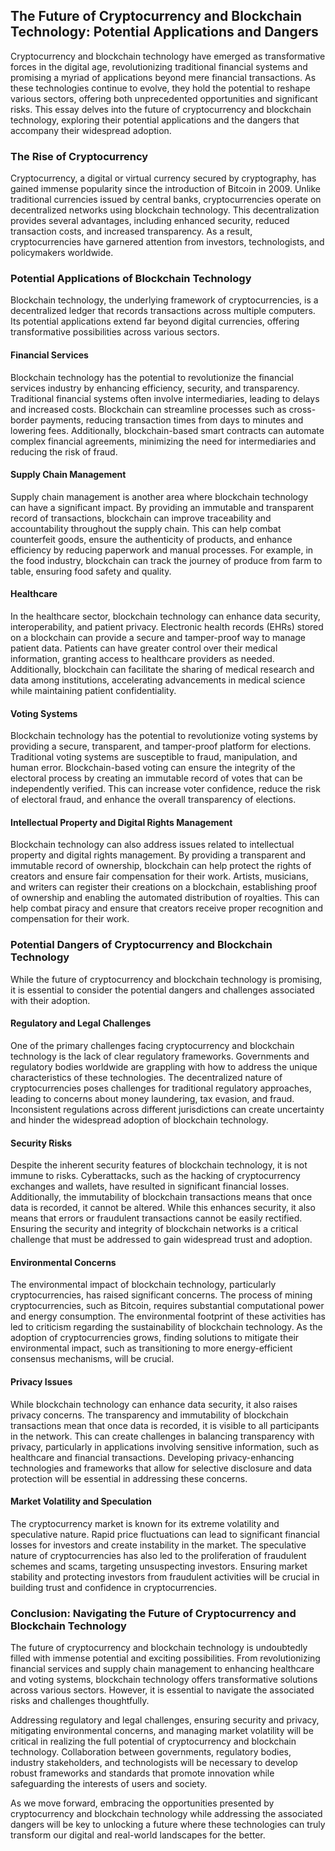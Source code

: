 ## The Future of Cryptocurrency and Blockchain Technology: Potential Applications and Dangers

Cryptocurrency and blockchain technology have emerged as transformative forces in the digital age, revolutionizing traditional financial systems and promising a myriad of applications beyond mere financial transactions. As these technologies continue to evolve, they hold the potential to reshape various sectors, offering both unprecedented opportunities and significant risks. This essay delves into the future of cryptocurrency and blockchain technology, exploring their potential applications and the dangers that accompany their widespread adoption.

### The Rise of Cryptocurrency

Cryptocurrency, a digital or virtual currency secured by cryptography, has gained immense popularity since the introduction of Bitcoin in 2009. Unlike traditional currencies issued by central banks, cryptocurrencies operate on decentralized networks using blockchain technology. This decentralization provides several advantages, including enhanced security, reduced transaction costs, and increased transparency. As a result, cryptocurrencies have garnered attention from investors, technologists, and policymakers worldwide.

### Potential Applications of Blockchain Technology

Blockchain technology, the underlying framework of cryptocurrencies, is a decentralized ledger that records transactions across multiple computers. Its potential applications extend far beyond digital currencies, offering transformative possibilities across various sectors.

#### Financial Services

Blockchain technology has the potential to revolutionize the financial services industry by enhancing efficiency, security, and transparency. Traditional financial systems often involve intermediaries, leading to delays and increased costs. Blockchain can streamline processes such as cross-border payments, reducing transaction times from days to minutes and lowering fees. Additionally, blockchain-based smart contracts can automate complex financial agreements, minimizing the need for intermediaries and reducing the risk of fraud.

#### Supply Chain Management

Supply chain management is another area where blockchain technology can have a significant impact. By providing an immutable and transparent record of transactions, blockchain can improve traceability and accountability throughout the supply chain. This can help combat counterfeit goods, ensure the authenticity of products, and enhance efficiency by reducing paperwork and manual processes. For example, in the food industry, blockchain can track the journey of produce from farm to table, ensuring food safety and quality.

#### Healthcare

In the healthcare sector, blockchain technology can enhance data security, interoperability, and patient privacy. Electronic health records (EHRs) stored on a blockchain can provide a secure and tamper-proof way to manage patient data. Patients can have greater control over their medical information, granting access to healthcare providers as needed. Additionally, blockchain can facilitate the sharing of medical research and data among institutions, accelerating advancements in medical science while maintaining patient confidentiality.

#### Voting Systems

Blockchain technology has the potential to revolutionize voting systems by providing a secure, transparent, and tamper-proof platform for elections. Traditional voting systems are susceptible to fraud, manipulation, and human error. Blockchain-based voting can ensure the integrity of the electoral process by creating an immutable record of votes that can be independently verified. This can increase voter confidence, reduce the risk of electoral fraud, and enhance the overall transparency of elections.

#### Intellectual Property and Digital Rights Management

Blockchain technology can also address issues related to intellectual property and digital rights management. By providing a transparent and immutable record of ownership, blockchain can help protect the rights of creators and ensure fair compensation for their work. Artists, musicians, and writers can register their creations on a blockchain, establishing proof of ownership and enabling the automated distribution of royalties. This can help combat piracy and ensure that creators receive proper recognition and compensation for their work.

### Potential Dangers of Cryptocurrency and Blockchain Technology

While the future of cryptocurrency and blockchain technology is promising, it is essential to consider the potential dangers and challenges associated with their adoption.

#### Regulatory and Legal Challenges

One of the primary challenges facing cryptocurrency and blockchain technology is the lack of clear regulatory frameworks. Governments and regulatory bodies worldwide are grappling with how to address the unique characteristics of these technologies. The decentralized nature of cryptocurrencies poses challenges for traditional regulatory approaches, leading to concerns about money laundering, tax evasion, and fraud. Inconsistent regulations across different jurisdictions can create uncertainty and hinder the widespread adoption of blockchain technology.

#### Security Risks

Despite the inherent security features of blockchain technology, it is not immune to risks. Cyberattacks, such as the hacking of cryptocurrency exchanges and wallets, have resulted in significant financial losses. Additionally, the immutability of blockchain transactions means that once data is recorded, it cannot be altered. While this enhances security, it also means that errors or fraudulent transactions cannot be easily rectified. Ensuring the security and integrity of blockchain networks is a critical challenge that must be addressed to gain widespread trust and adoption.

#### Environmental Concerns

The environmental impact of blockchain technology, particularly cryptocurrencies, has raised significant concerns. The process of mining cryptocurrencies, such as Bitcoin, requires substantial computational power and energy consumption. The environmental footprint of these activities has led to criticism regarding the sustainability of blockchain technology. As the adoption of cryptocurrencies grows, finding solutions to mitigate their environmental impact, such as transitioning to more energy-efficient consensus mechanisms, will be crucial.

#### Privacy Issues

While blockchain technology can enhance data security, it also raises privacy concerns. The transparency and immutability of blockchain transactions mean that once data is recorded, it is visible to all participants in the network. This can create challenges in balancing transparency with privacy, particularly in applications involving sensitive information, such as healthcare and financial transactions. Developing privacy-enhancing technologies and frameworks that allow for selective disclosure and data protection will be essential in addressing these concerns.

#### Market Volatility and Speculation

The cryptocurrency market is known for its extreme volatility and speculative nature. Rapid price fluctuations can lead to significant financial losses for investors and create instability in the market. The speculative nature of cryptocurrencies has also led to the proliferation of fraudulent schemes and scams, targeting unsuspecting investors. Ensuring market stability and protecting investors from fraudulent activities will be crucial in building trust and confidence in cryptocurrencies.

### Conclusion: Navigating the Future of Cryptocurrency and Blockchain Technology

The future of cryptocurrency and blockchain technology is undoubtedly filled with immense potential and exciting possibilities. From revolutionizing financial services and supply chain management to enhancing healthcare and voting systems, blockchain technology offers transformative solutions across various sectors. However, it is essential to navigate the associated risks and challenges thoughtfully.

Addressing regulatory and legal challenges, ensuring security and privacy, mitigating environmental concerns, and managing market volatility will be critical in realizing the full potential of cryptocurrency and blockchain technology. Collaboration between governments, regulatory bodies, industry stakeholders, and technologists will be necessary to develop robust frameworks and standards that promote innovation while safeguarding the interests of users and society.

As we move forward, embracing the opportunities presented by cryptocurrency and blockchain technology while addressing the associated dangers will be key to unlocking a future where these technologies can truly transform our digital and real-world landscapes for the better.

